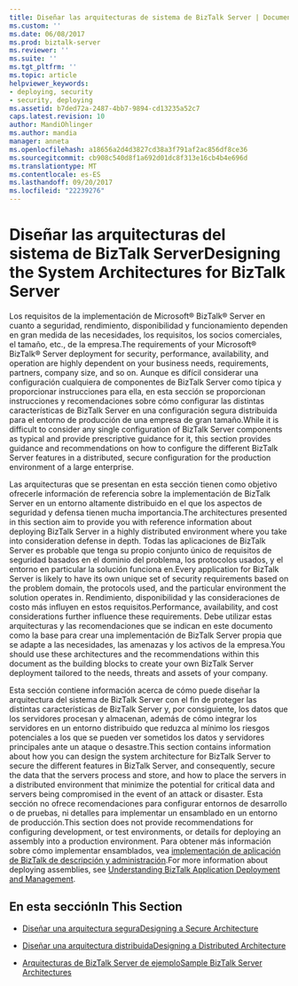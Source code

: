 ```yaml
---
title: Diseñar las arquitecturas de sistema de BizTalk Server | Documentos de Microsoft
ms.custom: ''
ms.date: 06/08/2017
ms.prod: biztalk-server
ms.reviewer: ''
ms.suite: ''
ms.tgt_pltfrm: ''
ms.topic: article
helpviewer_keywords:
- deploying, security
- security, deploying
ms.assetid: b7ded72a-2487-4bb7-9894-cd13235a52c7
caps.latest.revision: 10
author: MandiOhlinger
ms.author: mandia
manager: anneta
ms.openlocfilehash: a18656a2d4d3827cd38a3f791af2ac856df8ce36
ms.sourcegitcommit: cb908c540d8f1a692d01dc8f313e16cb4b4e696d
ms.translationtype: MT
ms.contentlocale: es-ES
ms.lasthandoff: 09/20/2017
ms.locfileid: "22239276"
---
```

# <a name="designing-the-system-architectures-for-biztalk-server"></a><span data-ttu-id="432d9-102">Diseñar las arquitecturas del sistema de BizTalk Server</span><span class="sxs-lookup"><span data-stu-id="432d9-102">Designing the System Architectures for BizTalk Server</span></span>
<span data-ttu-id="432d9-103">Los requisitos de la implementación de Microsoft® BizTalk® Server en cuanto a seguridad, rendimiento, disponibilidad y funcionamiento dependen en gran medida de las necesidades, los requisitos, los socios comerciales, el tamaño, etc., de la empresa.</span><span class="sxs-lookup"><span data-stu-id="432d9-103">The requirements of your Microsoft® BizTalk® Server deployment for security, performance, availability, and operation are highly dependent on your business needs, requirements, partners, company size, and so on.</span></span> <span data-ttu-id="432d9-104">Aunque es difícil considerar una configuración cualquiera de componentes de BizTalk Server como típica y proporcionar instrucciones para ella, en esta sección se proporcionan instrucciones y recomendaciones sobre cómo configurar las distintas características de BizTalk Server en una configuración segura distribuida para el entorno de producción de una empresa de gran tamaño.</span><span class="sxs-lookup"><span data-stu-id="432d9-104">While it is difficult to consider any single configuration of BizTalk Server components as typical and provide prescriptive guidance for it, this section provides guidance and recommendations on how to configure the different BizTalk Server features in a distributed, secure configuration for the production environment of a large enterprise.</span></span>  
  
 <span data-ttu-id="432d9-105">Las arquitecturas que se presentan en esta sección tienen como objetivo ofrecerle información de referencia sobre la implementación de BizTalk Server en un entorno altamente distribuido en el que los aspectos de seguridad y defensa tienen mucha importancia.</span><span class="sxs-lookup"><span data-stu-id="432d9-105">The architectures presented in this section aim to provide you with reference information about deploying BizTalk Server in a highly distributed environment where you take into consideration defense in depth.</span></span> <span data-ttu-id="432d9-106">Todas las aplicaciones de BizTalk Server es probable que tenga su propio conjunto único de requisitos de seguridad basados en el dominio del problema, los protocolos usados, y el entorno en particular la solución funciona en.</span><span class="sxs-lookup"><span data-stu-id="432d9-106">Every application for BizTalk Server is likely to have its own unique set of security requirements based on the problem domain, the protocols used, and the particular environment the solution operates in.</span></span> <span data-ttu-id="432d9-107">Rendimiento, disponibilidad y las consideraciones de costo más influyen en estos requisitos.</span><span class="sxs-lookup"><span data-stu-id="432d9-107">Performance, availability, and cost considerations further influence these requirements.</span></span> <span data-ttu-id="432d9-108">Debe utilizar estas arquitecturas y las recomendaciones que se indican en este documento como la base para crear una implementación de BizTalk Server propia que se adapte a las necesidades, las amenazas y los activos de la empresa.</span><span class="sxs-lookup"><span data-stu-id="432d9-108">You should use these architectures and the recommendations within this document as the building blocks to create your own BizTalk Server deployment tailored to the needs, threats and assets of your company.</span></span>  
  
 <span data-ttu-id="432d9-109">Esta sección contiene información acerca de cómo puede diseñar la arquitectura del sistema de BizTalk Server con el fin de proteger las distintas características de BizTalk Server y, por consiguiente, los datos que los servidores procesan y almacenan, además de cómo integrar los servidores en un entorno distribuido que reduzca al mínimo los riesgos potenciales a los que se pueden ver sometidos los datos y servidores principales ante un ataque o desastre.</span><span class="sxs-lookup"><span data-stu-id="432d9-109">This section contains information about how you can design the system architecture for BizTalk Server to secure the different features in BizTalk Server, and consequently, secure the data that the servers process and store, and how to place the servers in a distributed environment that minimize the potential for critical data and servers being compromised in the event of an attack or disaster.</span></span> <span data-ttu-id="432d9-110">Esta sección no ofrece recomendaciones para configurar entornos de desarrollo o de pruebas, ni detalles para implementar un ensamblado en un entorno de producción.</span><span class="sxs-lookup"><span data-stu-id="432d9-110">This section does not provide recommendations for configuring development, or test environments, or details for deploying an assembly into a production environment.</span></span> <span data-ttu-id="432d9-111">Para obtener más información sobre cómo implementar ensamblados, vea [implementación de aplicación de BizTalk de descripción y administración](../core/understanding-biztalk-application-deployment-and-management.md).</span><span class="sxs-lookup"><span data-stu-id="432d9-111">For more information about deploying assemblies, see [Understanding BizTalk Application Deployment and Management](../core/understanding-biztalk-application-deployment-and-management.md).</span></span>  
  
## <a name="in-this-section"></a><span data-ttu-id="432d9-112">En esta sección</span><span class="sxs-lookup"><span data-stu-id="432d9-112">In This Section</span></span>  
  
-   [<span data-ttu-id="432d9-113">Diseñar una arquitectura segura</span><span class="sxs-lookup"><span data-stu-id="432d9-113">Designing a Secure Architecture</span></span>](../core/designing-a-secure-architecture.md)  
  
-   [<span data-ttu-id="432d9-114">Diseñar una arquitectura distribuida</span><span class="sxs-lookup"><span data-stu-id="432d9-114">Designing a Distributed Architecture</span></span>](../core/designing-a-distributed-architecture.md)  
  
-   [<span data-ttu-id="432d9-115">Arquitecturas de BizTalk Server de ejemplo</span><span class="sxs-lookup"><span data-stu-id="432d9-115">Sample BizTalk Server Architectures</span></span>](../core/sample-biztalk-server-architectures.md)